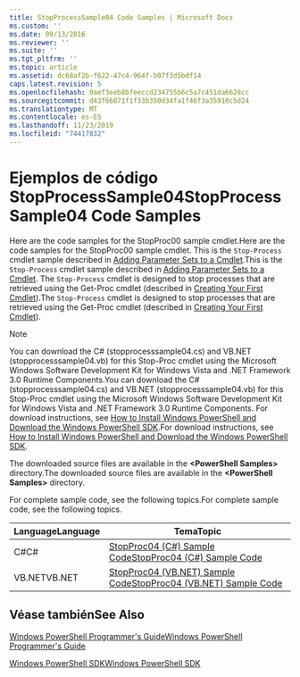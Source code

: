 ```yaml
---
title: StopProcessSample04 Code Samples | Microsoft Docs
ms.custom: ''
ms.date: 09/13/2016
ms.reviewer: ''
ms.suite: ''
ms.tgt_pltfrm: ''
ms.topic: article
ms.assetid: dc68af2b-f622-47c4-964f-b07f3d5bdf14
caps.latest.revision: 5
ms.openlocfilehash: 9aef3eeb8bfeeccd234755b6c5a7c451da6628cc
ms.sourcegitcommit: d43f66071f1f33b350d34fa1f46f3a35910c5d24
ms.translationtype: MT
ms.contentlocale: es-ES
ms.lasthandoff: 11/23/2019
ms.locfileid: "74417832"
---
```

# <a name="stopprocesssample04-code-samples"></a><span data-ttu-id="59314-102">Ejemplos de código StopProcessSample04</span><span class="sxs-lookup"><span data-stu-id="59314-102">StopProcessSample04 Code Samples</span></span>

<span data-ttu-id="59314-103">Here are the code samples for the StopProc00 sample cmdlet.</span><span class="sxs-lookup"><span data-stu-id="59314-103">Here are the code samples for the StopProc00 sample cmdlet.</span></span> <span data-ttu-id="59314-104">This is the `Stop-Process` cmdlet sample described in [Adding Parameter Sets to a Cmdlet](../cmdlet/adding-parameter-sets-to-a-cmdlet.md).</span><span class="sxs-lookup"><span data-stu-id="59314-104">This is the `Stop-Process` cmdlet sample described in [Adding Parameter Sets to a Cmdlet](../cmdlet/adding-parameter-sets-to-a-cmdlet.md).</span></span> <span data-ttu-id="59314-105">The `Stop-Process` cmdlet is designed to stop processes that are retrieved using the Get-Proc cmdlet (described in [Creating Your First Cmdlet](../cmdlet/creating-a-cmdlet-without-parameters.md)).</span><span class="sxs-lookup"><span data-stu-id="59314-105">The `Stop-Process` cmdlet is designed to stop processes that are retrieved using the Get-Proc cmdlet (described in [Creating Your First Cmdlet](../cmdlet/creating-a-cmdlet-without-parameters.md)).</span></span>

> [!NOTE]
> <span data-ttu-id="59314-106">You can download the C# (stopprocesssample04.cs) and VB.NET (stopprocesssample04.vb) for this Stop-Proc cmdlet using the Microsoft Windows Software Development Kit for Windows Vista and .NET Framework 3.0 Runtime Components.</span><span class="sxs-lookup"><span data-stu-id="59314-106">You can download the C# (stopprocesssample04.cs) and VB.NET (stopprocesssample04.vb) for this Stop-Proc cmdlet using the Microsoft Windows Software Development Kit for Windows Vista and .NET Framework 3.0 Runtime Components.</span></span> <span data-ttu-id="59314-107">For download instructions, see [How to Install Windows PowerShell and Download the Windows PowerShell SDK](/powershell/scripting/developer/installing-the-windows-powershell-sdk).</span><span class="sxs-lookup"><span data-stu-id="59314-107">For download instructions, see [How to Install Windows PowerShell and Download the Windows PowerShell SDK](/powershell/scripting/developer/installing-the-windows-powershell-sdk).</span></span>
>
> <span data-ttu-id="59314-108">The downloaded source files are available in the **\<PowerShell Samples>** directory.</span><span class="sxs-lookup"><span data-stu-id="59314-108">The downloaded source files are available in the **\<PowerShell Samples>** directory.</span></span>

<span data-ttu-id="59314-109">For complete sample code, see the following topics.</span><span class="sxs-lookup"><span data-stu-id="59314-109">For complete sample code, see the following topics.</span></span>

|<span data-ttu-id="59314-110">Language</span><span class="sxs-lookup"><span data-stu-id="59314-110">Language</span></span>|<span data-ttu-id="59314-111">Tema</span><span class="sxs-lookup"><span data-stu-id="59314-111">Topic</span></span>|
|--------------|-----------|
|<span data-ttu-id="59314-112">C#</span><span class="sxs-lookup"><span data-stu-id="59314-112">C#</span></span>|[<span data-ttu-id="59314-113">StopProc04 (C#) Sample Code</span><span class="sxs-lookup"><span data-stu-id="59314-113">StopProc04 (C#) Sample Code</span></span>](./stopprocesssample04-csharp-sample-code.md)|
|<span data-ttu-id="59314-114">VB.NET</span><span class="sxs-lookup"><span data-stu-id="59314-114">VB.NET</span></span>|[<span data-ttu-id="59314-115">StopProc04 (VB.NET) Sample Code</span><span class="sxs-lookup"><span data-stu-id="59314-115">StopProc04 (VB.NET) Sample Code</span></span>](./stopprocesssample04-vb-net-sample-code.md)|

## <a name="see-also"></a><span data-ttu-id="59314-116">Véase también</span><span class="sxs-lookup"><span data-stu-id="59314-116">See Also</span></span>

[<span data-ttu-id="59314-117">Windows PowerShell Programmer's Guide</span><span class="sxs-lookup"><span data-stu-id="59314-117">Windows PowerShell Programmer's Guide</span></span>](./windows-powershell-programmer-s-guide.md)

[<span data-ttu-id="59314-118">Windows PowerShell SDK</span><span class="sxs-lookup"><span data-stu-id="59314-118">Windows PowerShell SDK</span></span>](../windows-powershell-reference.md)
